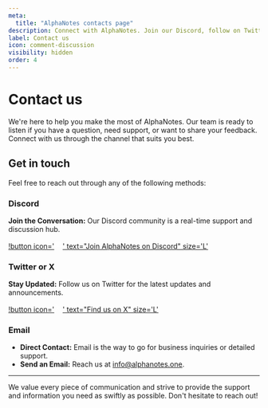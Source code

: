 ```yaml
---
meta:
  title: "AlphaNotes contacts page"
description: Connect with AlphaNotes. Join our Discord, follow on Twitter, or email us for support and updates. We're here to help you excel.
label: Contact us
icon: comment-discussion
visibility: hidden
order: 4
---
```


# Contact us

We're here to help you make the most of AlphaNotes. Our team is ready to listen if you have a question, need support, or want to share your feedback. Connect with us through the channel that suits you best.

## Get in touch

Feel free to reach out through any of the following methods:

### Discord

**Join the Conversation:** Our Discord community is a real-time support and discussion hub.

[!button icon='<svg xmlns="http://www.w3.org/2000/svg" width="1.2em" height="1.2em" viewBox="0 0 24 24"><path fill="white" d="M20.317 4.37a19.791 19.791 0 0 0-4.885-1.515a.074.074 0 0 0-.079.037c-.21.375-.444.864-.608 1.25a18.27 18.27 0 0 0-5.487 0a12.64 12.64 0 0 0-.617-1.25a.077.077 0 0 0-.079-.037A19.736 19.736 0 0 0 3.677 4.37a.07.07 0 0 0-.032.027C.533 9.046-.32 13.58.099 18.057a.082.082 0 0 0 .031.057a19.9 19.9 0 0 0 5.993 3.03a.078.078 0 0 0 .084-.028a14.09 14.09 0 0 0 1.226-1.994a.076.076 0 0 0-.041-.106a13.107 13.107 0 0 1-1.872-.892a.077.077 0 0 1-.008-.128a10.2 10.2 0 0 0 .372-.292a.074.074 0 0 1 .077-.01c3.928 1.793 8.18 1.793 12.062 0a.074.074 0 0 1 .078.01c.12.098.246.198.373.292a.077.077 0 0 1-.006.127a12.299 12.299 0 0 1-1.873.892a.077.077 0 0 0-.041.107c.36.698.772 1.362 1.225 1.993a.076.076 0 0 0 .084.028a19.839 19.839 0 0 0 6.002-3.03a.077.077 0 0 0 .032-.054c.5-5.177-.838-9.674-3.549-13.66a.061.061 0 0 0-.031-.03M8.02 15.33c-1.182 0-2.157-1.085-2.157-2.419c0-1.333.956-2.419 2.157-2.419c1.21 0 2.176 1.096 2.157 2.42c0 1.333-.956 2.418-2.157 2.418m7.975 0c-1.183 0-2.157-1.085-2.157-2.419c0-1.333.955-2.419 2.157-2.419c1.21 0 2.176 1.096 2.157 2.42c0 1.333-.946 2.418-2.157 2.418"/></svg>' text="Join AlphaNotes on Discord" size='L'](https://discord.gg/KxveP887F9)

### Twitter or X

**Stay Updated:** Follow us on Twitter for the latest updates and announcements.

[!button icon='<svg xmlns="http://www.w3.org/2000/svg" width="1.2em" height="1.2em" viewBox="0 0 16 16"><path fill="white" d="M9.294 6.928L14.357 1h-1.2L8.762 6.147L5.25 1H1.2l5.31 7.784L1.2 15h1.2l4.642-5.436L10.751 15h4.05zM7.651 8.852l-.538-.775L2.832 1.91h1.843l3.454 4.977l.538.775l4.491 6.47h-1.843z"/></svg>' text="Find us on X" size='L'](https://twitter.com/AlphanotesAI)

### Email

- **Direct Contact:** Email is the way to go for business inquiries or detailed support.
- **Send an Email:** Reach us at [info@alphanotes.one](mailto:info@alphanotes.one).

---

We value every piece of communication and strive to provide the support and information you need as swiftly as possible. Don't hesitate to reach out!
